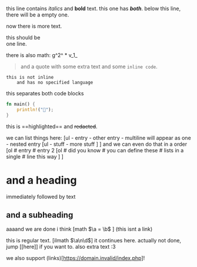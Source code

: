 this line contains *italics* and **bold** text.
this one has ***both***.
below this line, there will be a empty one.

now there is more text.

this should be \
one line.

there is also math: g^2^ \* v_1_
> and a quote
> with some extra text
and some `inline code`.
```
this is not inline
    and has no specified language
```
this separates both code blocks
```rust
fn main() {
    println!("🦀");
}
```

this is ==highlighted== and ~~redacted~~.

we can list things here:
[ul
    - entry
    - other entry
    - multiline
      will appear as one
    - nested entry
    [ul
        - stuff
        - more stuff
    ]
]
and we can even do that in a order
[ol
    # entry
    # entry 2 [ol # did you know # you can define these # lists in a single # line this way ]
]
# and a heading
immediately followed by text
## and a subheading
aaaand we are done i think
[math
    $\a = \b$
]
(this isnt a link)

this is regular text. [ilmath $\a\n\d$] it continues here.
actually not done, jump [[here]] if you want to.
also extra text :3

we also support (links)[https://domain.invalid/index.php]!
